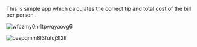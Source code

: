 


This is simple app which calculates  the correct tip and total cost of the bill per person . 







![wfczmy0nrltpwqyaovg6](https://github.com/TornikeALT/splitter/assets/94470268/0b1dccd0-309a-42de-b002-72e5bcc4036d)







![ovspqmm8l3fufcj3l2lf](https://github.com/TornikeALT/splitter/assets/94470268/62f40cde-0fbb-457c-a1f1-1a3ddd30fabc)
